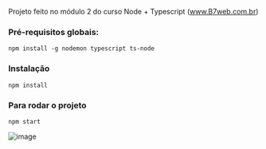 Projeto feito no módulo 2 do curso Node + Typescript (www.B7web.com.br)

### Pré-requisitos globais:
`npm install -g nodemon typescript ts-node`

### Instalação
`npm install`

### Para rodar o projeto
`npm start`

![image](https://user-images.githubusercontent.com/58015799/146972424-37466907-bdc1-4343-a9a0-358ab505587b.png)
